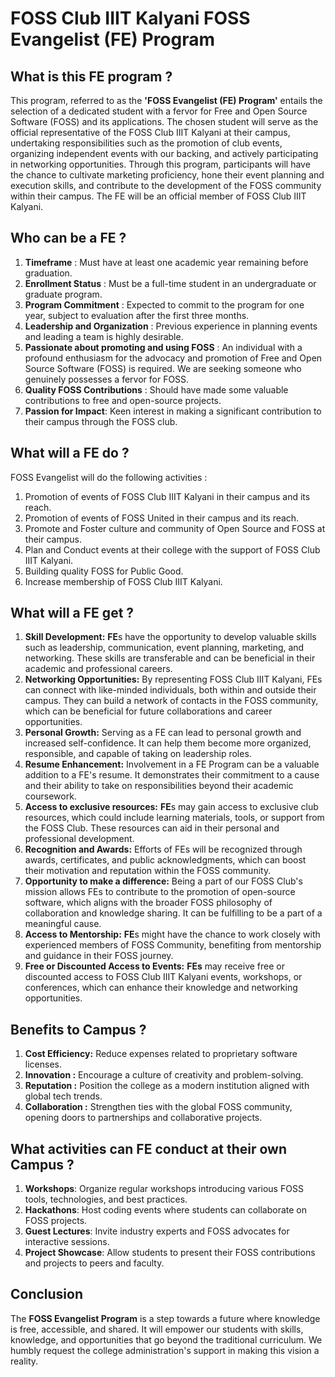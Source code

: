 # **FOSS Club IIIT Kalyani FOSS Evangelist (FE) Program**
## **What is this ****FE**** program ?**
This program, referred to as the **'FOSS Evangelist (FE) Program'** entails the selection of a dedicated student with a fervor for Free and Open Source Software (FOSS) and its applications. The chosen student will serve as the official representative of the FOSS Club IIIT Kalyani at their campus, undertaking responsibilities such as the promotion of club events, organizing independent events with our backing, and actively participating in networking opportunities. Through this program, participants will have the chance to cultivate marketing proficiency, hone their event planning and execution skills, and contribute to the development of the FOSS community within their campus. The FE will be an official member of FOSS Club IIIT Kalyani.

## **Who can be a ****FE**** ?**
1. **Timeframe** : Must have at least one academic year remaining before graduation.
1. **Enrollment Status** : Must be a full-time student in an undergraduate or graduate program.
1. **Program Commitment** : Expected to commit to the program for one year, subject to evaluation after the first three months.
1. **Leadership and Organization** : Previous experience in planning events and leading a team is highly desirable.
1. **Passionate about promoting and using FOSS** : An individual with a profound enthusiasm for the advocacy and promotion of Free and Open Source Software (FOSS) is required. We are seeking someone who genuinely possesses a fervor for FOSS.
1. **Quality FOSS Contributions** : Should have made some valuable contributions to free and open-source projects.
1. **Passion for Impact**: Keen interest in making a significant contribution to their campus through the FOSS club.

## **What will a ****FE**** do ?**
FOSS Evangelist will do the following activities :
1. Promotion of events of FOSS Club IIIT Kalyani in their campus and its reach.
1. Promotion of events of FOSS United in their campus and its reach.
1. Promote and Foster culture and community of Open Source and FOSS at their campus.
1. Plan and Conduct events at their college with the support of FOSS Club IIIT Kalyani.
1. Building quality FOSS for Public Good.
1. Increase membership of FOSS Club IIIT Kalyani. 

## **What will a ****FE**** get ?**
1. **Skill Development:** **FE**s have the opportunity to develop valuable skills such as leadership, communication, event planning, marketing, and networking. These skills are transferable and can be beneficial in their academic and professional careers.
1. **Networking Opportunities:** By representing FOSS Club IIIT Kalyani, FEs can connect with like-minded individuals, both within and outside their campus. They can build a network of contacts in the FOSS community, which can be beneficial for future collaborations and career opportunities.
1. **Personal Growth:** Serving as a FE can lead to personal growth and increased self-confidence. It can help them become more organized, responsible, and capable of taking on leadership roles.
1. **Resume Enhancement:** Involvement in a FE Program can be a valuable addition to a FE's resume. It demonstrates their commitment to a cause and their ability to take on responsibilities beyond their academic coursework.
1. **Access to exclusive resources:** **FE**s may gain access to exclusive club resources, which could include learning materials, tools, or support from the FOSS Club. These resources can aid in their personal and professional development.
1. **Recognition and Awards:** Efforts of FEs will be recognized through awards, certificates, and public acknowledgments, which can boost their motivation and reputation within the FOSS community.
1. **Opportunity to make a difference:** Being a part of our FOSS Club's mission allows FEs to contribute to the promotion of open-source software, which aligns with the broader FOSS philosophy of collaboration and knowledge sharing. It can be fulfilling to be a part of a meaningful cause.
1. **Access to Mentorship:** **FE**s might have the chance to work closely with experienced members of FOSS Community, benefiting from mentorship and guidance in their FOSS journey.
1. **Free or Discounted Access to Events:** **FEs** may receive free or discounted access to FOSS Club IIIT Kalyani events, workshops, or conferences, which can enhance their knowledge and networking opportunities.

## **Benefits to Campus ?**
1.  **Cost Efficiency:** Reduce expenses related to proprietary software licenses.
2. **Innovation :** Encourage a culture of creativity and problem-solving.
3. **Reputation :** Position the college as a modern institution aligned with global tech trends.
4. **Collaboration :** Strengthen ties with the global FOSS community, opening doors to partnerships and collaborative projects.

## **What activities can ****FE**** conduct at their own Campus ?**
1. **Workshops**: Organize regular workshops introducing various FOSS tools, technologies, and best practices.
2. **Hackathons**: Host coding events where students can collaborate on FOSS projects.
3. **Guest Lectures**: Invite industry experts and FOSS advocates for interactive sessions.
4. **Project Showcase**: Allow students to present their FOSS contributions and projects to peers and faculty.

## **Conclusion**
The **FOSS Evangelist Program** is a step towards a future where knowledge is free, accessible, and shared. It will empower our students with skills, knowledge, and opportunities that go beyond the traditional curriculum. We humbly request the college administration's support in making this vision a reality.
